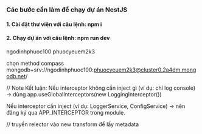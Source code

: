 ### Các bước cần làm để chạy dự án NestJS

#### 1. Cài đặt thư viện với câu lệnh: npm i

#### 2. Chạy dự án với câu lệnh: npm run dev

ngodinhphuoc100
phuocyeuem2k3

chọn method compass
mongodb+srv://ngodinhphuoc100:phuocyeuem2k3@cluster0.2a4dm.mongodb.net/


// Note 
Kết luận:
Nếu interceptor không cần inject gì (ví dụ: chỉ log console) → dùng app.useGlobalInterceptors(new LoggingInterceptor())

Nếu interceptor cần inject (ví dụ: LoggerService, ConfigService) → nên đăng ký qua APP_INTERCEPTOR trong module.

// truyền relector vào new transform để lấy metadata
